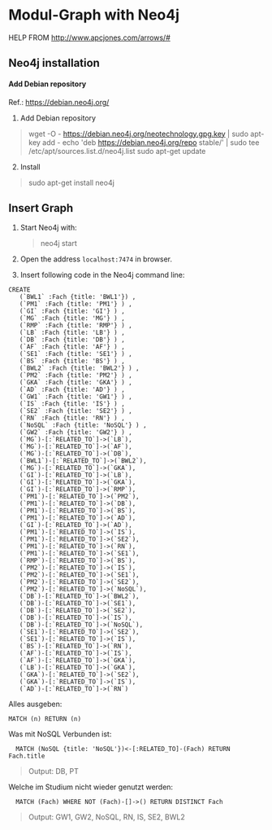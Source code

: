 # Modul-Graph with Neo4j
HELP FROM http://www.apcjones.com/arrows/#

## Neo4j installation

#### Add Debian repository
Ref.: https://debian.neo4j.org/

1. Add Debian repository

> wget -O - https://debian.neo4j.org/neotechnology.gpg.key | sudo apt-key add -
echo 'deb https://debian.neo4j.org/repo stable/' | sudo tee /etc/apt/sources.list.d/neo4j.list
sudo apt-get update

2. Install

> sudo apt-get install neo4j

## Insert Graph

1. Start Neo4j with:

    > neo4j start

2. Open the address `localhost:7474` in browser.
 
3. Insert following code in the Neo4j command line:

 ```   
 CREATE 
    (`BWL1` :Fach {title: 'BWL1'}) ,  
    (`PM1` :Fach {title: 'PM1'} ) ,
    (`GI` :Fach {title: 'GI'} ) ,
    (`MG` :Fach {title: 'MG'} ) ,
    (`RMP` :Fach {title: 'RMP'} ) ,
    (`LB` :Fach {title: 'LB'} ) ,
    (`DB` :Fach {title: 'DB'} ) ,
    (`AF` :Fach {title: 'AF'} ) ,
    (`SE1` :Fach {title: 'SE1'} ) ,
    (`BS` :Fach {title: 'BS'} ) ,
    (`BWL2` :Fach {title: 'BWL2'} ) ,
    (`PM2` :Fach {title: 'PM2'} ) ,
    (`GKA` :Fach {title: 'GKA'} ) ,
    (`AD` :Fach {title: 'AD'} ) ,
    (`GW1` :Fach {title: 'GW1'} ) ,
    (`IS` :Fach {title: 'IS'} ) ,
    (`SE2` :Fach {title: 'SE2'} ) ,
    (`RN` :Fach {title: 'RN'} ) ,
    (`NoSQL` :Fach {title: 'NoSQL'} ) ,
    (`GW2` :Fach {title: 'GW2'} ) ,
    (`MG`)-[:`RELATED_TO`]->(`LB`),
    (`MG`)-[:`RELATED_TO`]->(`AF`),
    (`MG`)-[:`RELATED_TO`]->(`DB`),
    (`BWL1`)-[:`RELATED_TO`]->(`BWL2`),
    (`MG`)-[:`RELATED_TO`]->(`GKA`),
    (`GI`)-[:`RELATED_TO`]->(`LB`),
    (`GI`)-[:`RELATED_TO`]->(`GKA`),
    (`GI`)-[:`RELATED_TO`]->(`RMP`),
    (`PM1`)-[:`RELATED_TO`]->(`PM2`),
    (`PM1`)-[:`RELATED_TO`]->(`DB`),
    (`PM1`)-[:`RELATED_TO`]->(`BS`),
    (`PM1`)-[:`RELATED_TO`]->(`AD`),
    (`GI`)-[:`RELATED_TO`]->(`AD`),
    (`PM1`)-[:`RELATED_TO`]->(`IS`),
    (`PM1`)-[:`RELATED_TO`]->(`SE2`),
    (`PM1`)-[:`RELATED_TO`]->(`RN`),
    (`PM1`)-[:`RELATED_TO`]->(`SE1`),
    (`RMP`)-[:`RELATED_TO`]->(`BS`),
    (`PM2`)-[:`RELATED_TO`]->(`IS`),
    (`PM2`)-[:`RELATED_TO`]->(`SE1`),
    (`PM2`)-[:`RELATED_TO`]->(`SE2`),
    (`PM2`)-[:`RELATED_TO`]->(`NoSQL`),
    (`DB`)-[:`RELATED_TO`]->(`BWL2`),
    (`DB`)-[:`RELATED_TO`]->(`SE1`),
    (`DB`)-[:`RELATED_TO`]->(`SE2`),
    (`DB`)-[:`RELATED_TO`]->(`IS`),
    (`DB`)-[:`RELATED_TO`]->(`NoSQL`),
    (`SE1`)-[:`RELATED_TO`]->(`SE2`),
    (`SE1`)-[:`RELATED_TO`]->(`IS`),
    (`BS`)-[:`RELATED_TO`]->(`RN`),
    (`AF`)-[:`RELATED_TO`]->(`IS`),
    (`AF`)-[:`RELATED_TO`]->(`GKA`),
    (`LB`)-[:`RELATED_TO`]->(`GKA`),
    (`GKA`)-[:`RELATED_TO`]->(`SE2`),
    (`GKA`)-[:`RELATED_TO`]->(`IS`),
    (`AD`)-[:`RELATED_TO`]->(`RN`)
  ```
  
  Alles ausgeben:
  ```
  MATCH (n) RETURN (n)
  ```
  
  Was mit NoSQL Verbunden ist:
  ```
    MATCH (NoSQL {title: 'NoSQL'})<-[:RELATED_TO]-(Fach) RETURN Fach.title
  ```
  > Output: DB, PT
  
  Welche im Studium nicht wieder genutzt werden:
  
  ```
    MATCH (Fach) WHERE NOT (Fach)-[]->() RETURN DISTINCT Fach
  ```
  > Output: GW1, GW2, NoSQL, RN, IS, SE2, BWL2

